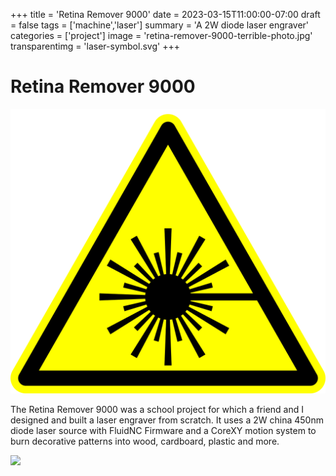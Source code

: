 +++
title = 'Retina Remover 9000'
date = 2023-03-15T11:00:00-07:00
draft = false
tags = ['machine','laser']
summary = 'A 2W diode laser engraver'
categories = ['project']
image = 'retina-remover-9000-terrible-photo.jpg'
transparentimg  = 'laser-symbol.svg'
+++

# Retina Remover 9000

![](laser-symbol.svg)

The Retina Remover 9000 was a school project for which a friend and I designed and built a laser engraver from scratch. It uses a 2W china 450nm diode laser source with FluidNC Firmware and a CoreXY motion system to burn decorative patterns into wood, cardboard, plastic and more.

![](retina-remover-9000-terrible-photo.jpg)


